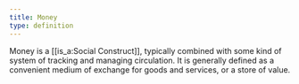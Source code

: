```yaml
---
title: Money
type: definition
---
```


Money is a [[is_a:Social Construct]], typically combined with some kind of system of tracking and managing circulation. It is generally defined as a convenient medium of exchange for goods and services, or a store of value.